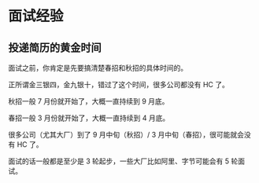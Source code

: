 # 面试经验

## 投递简历的黄金时间

面试之前，你肯定是先要搞清楚春招和秋招的具体时间的。

正所谓金三银四，金九银十，错过了这个时间，很多公司都没有 HC 了。

秋招一般 7 月份就开始了，大概一直持续到 9 月底。

春招一般 3 月份就开始了，大概一直持续到 4 月底。

很多公司（尤其大厂）到了 9 月中旬（秋招）/ 3 月中旬（春招），很可能就会没有 HC 了。

面试的话一般都是至少是 3 轮起步，一些大厂比如阿里、字节可能会有 5 轮面试。
